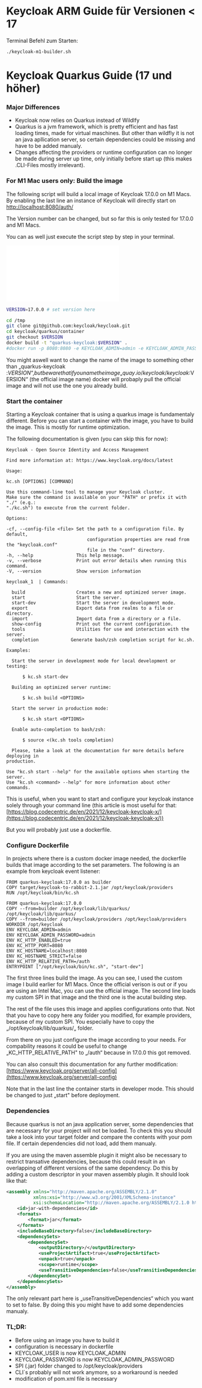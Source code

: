 # Keycloak ARM Guide für Versionen < 17


Terminal Befehl zum Starten:

``` ./keycloak-m1-builder.sh ```




# Keycloak Quarkus Guide (17 und höher)

### Major Differences

- Keycloak now relies on Quarkus instead of Wildlfy
- Quarkus is a jvm framework, which is pretty efficient and has fast loading times, made for virtual maschines. But  other than wildfly it is not an java apllication server, so certain dependencies could be missing and have to be added manualy.
- Changes affecting the providers or runtime configuration can no longer be made during server up time, only initially before start up (this makes .CLI-Files mostly irrelevant).

### **For M1 Mac users only:** Build the image


The following script will build a local image of Keycloak 17.0.0 on M1 Macs. By enabling the last line an instance of Keycloak will directly start on [http://localhost:8080/auth/](http://localhost:8080/auth/)

The Version number can be changed, but so far this is only tested for 17.0.0 and M1 Macs.

You can as well just execute the script step by step in your terminal.

[![pdf](keycloak-quarkus-m1-builder.sh)](./keycloak-quarkus-m1-builder.sh)

```Bash
VERSION=17.0.0 # set version here

cd /tmp
git clone git@github.com:keycloak/keycloak.git
cd keycloak/quarkus/container
git checkout $VERSION
docker build -t "quarkus-keycloak:$VERSION" .
#docker run -p 8080:8080 -e KEYCLOAK_ADMIN=admin -e KEYCLOAK_ADMIN_PASSWORD=admin "quarkus-keycloak:$VERSION" start-dev --http-relative-path /auth
```


You might aswell want to change the name of the image to something other than „quarkus-keycloak :$VERSION“, but beware that if you name the image „quay.io/keycloak/keycloak:$VERSION“ (the official image name) docker will probaply pull the official image and will not use the one you already build.

### Start the container


Starting a Keycloak container that is using a quarkus image is fundamentaly different. Before you can start a container with the image, you have to build the image. This is mostly for runtime optimization.

The following documentation is given (you can skip this for now):

```shell
Keycloak - Open Source Identity and Access Management 

Find more information at: https://www.keycloak.org/docs/latest
 
Usage:

kc.sh [OPTIONS] [COMMAND]

Use this command-line tool to manage your Keycloak cluster.
Make sure the command is available on your "PATH" or prefix it with "./" (e.g.:
"./kc.sh") to execute from the current folder.

Options:

-cf, --config-file <file> Set the path to a configuration file. By default, 
							  configuration properties are read from the "keycloak.conf"
							  file in the "conf" directory.
-h, --help                This help message.
-v, --verbose             Print out error details when running this command.
-V, --version             Show version information

keycloak_1  | Commands:

  build                   Creates a new and optimized server image.
  start                   Start the server.
  start-dev               Start the server in development mode.
  export                  Export data from realms to a file or directory.
  import                  Import data from a directory or a file.
  show-config             Print out the current configuration.
  tools                   Utilities for use and interaction with the server.
  completion            Generate bash/zsh completion script for kc.sh.

Examples:

  Start the server in development mode for local development or testing:

      $ kc.sh start-dev

  Building an optimized server runtime:

      $ kc.sh build <OPTIONS>

  Start the server in production mode:

      $ kc.sh start <OPTIONS>

  Enable auto-completion to bash/zsh:

      $ source <(kc.sh tools completion)

  Please, take a look at the documentation for more details before deploying in
production.

Use "kc.sh start --help" for the available options when starting the server.
Use "kc.sh <command> --help" for more information about other commands.
```


This is useful, when you want to start and configure your keycloak instance solely through your command line (this article is most useful for that: [https://blog.codecentric.de/en/2021/12/keycloak-keycloak-x/](https://blog.codecentric.de/en/2021/12/keycloak-keycloak-x/))

But you will probably just use a dockerfile.

### Configure Dockerfile


In projects where there is a custom docker image needed, the dockerfile builds that image according to the set parameters. The following is an example from keycloak event listener:

```shell
FROM quarkus-keycloak:17.0.0 as builder
COPY target/keycloak-to-rabbit-2.1.jar /opt/keycloak/providers
RUN /opt/keycloak/bin/kc.sh

FROM quarkus-keycloak:17.0.0
COPY --from=builder /opt/keycloak/lib/quarkus/ /opt/keycloak/lib/quarkus/
COPY --from=builder /opt/keycloak/providers /opt/keycloak/providers
WORKDIR /opt/keycloak
ENV KEYCLOAK_ADMIN=admin
ENV KEYCLOAK_ADMIN_PASSWORD=admin
ENV KC_HTTP_ENABLED=true
ENV KC_HTTP_PORT=8080
ENV KC_HOSTNAME=localhost:8080
ENV KC_HOSTNAME_STRICT=false
ENV KC_HTTP_RELATIVE_PATH=/auth
ENTRYPOINT ["/opt/keycloak/bin/kc.sh", "start-dev"]
```


The first three lines build the image. As you can see, I used the custom image I build earlier for M1 Macs. Once the official verison is out or if you are using an Intel Mac, you can use the official image. The second line loads my custom SPI in that image and the third one is the acutal building step.

The rest of the file uses this image and applies configurations onto that. Not that you have to copy here any folder you modified, for example providers, because of my custom SPI. You especially have to copy the „/opt/keycloak/lib/quarkus/„ folder. 

From there on you just configure the image according to your needs. For compability reasons it could be useful to change „KC_HTTP_RELATIVE_PATH" to „/auth“ because in 17.0.0 this got removed.

You can also consult this documentation for any further modification: [https://www.keycloak.org/server/all-config](https://www.keycloak.org/server/all-config)

Note that in the last line the container starts in developer mode. This should be changed to just „start" before deployment.

### Dependencies


Because quarkus is not an java application server, some dependencies that are necessary for your project will not be loaded. To check this you should take a look into your target folder and compare the contents with your pom file. If certain dependencies did not load, add them manualy.

If you are using the maven assemble plugin it might also be necessary to restrict transative dependencies, because this could result in an overlapping of different versions of the same dependency. Do this by adding a custom descriptor in your maven assembly plugin. It should look like that:

```xml
<assembly xmlns="http://maven.apache.org/ASSEMBLY/2.1.0"
          xmlns:xsi="http://www.w3.org/2001/XMLSchema-instance"
          xsi:schemaLocation="http://maven.apache.org/ASSEMBLY/2.1.0 http://maven.apache.org/xsd/assembly-2.1.0.xsd">
    <id>jar-with-dependencies</id>
    <formats>
        <format>jar</format>
    </formats>
    <includeBaseDirectory>false</includeBaseDirectory>
    <dependencySets>
        <dependencySet>
            <outputDirectory>/</outputDirectory>
            <useProjectArtifact>true</useProjectArtifact>
            <unpack>true</unpack>
            <scope>runtime</scope>
            <useTransitiveDependencies>false</useTransitiveDependencies>
        </dependencySet>
    </dependencySets>
</assembly>
```


The only relevant part here is „useTransitiveDependencies“ which you want to set to false. By doing this you might have to add some dependencies manualy.

### TL;DR:

- Before using an image you have to build it
- configuration is necessary in dockerfile
- KEYCLOAK_USER is now KEYCLOAK_ADMIN
- KEYCLOAK_PASSWORD is now KEYCLOAK_ADMIN_PASSWORD
- SPI (.jar) folder changed to /opt/keycloak/providers
- CLI`s probably will not work anymore, so a workaround is needed
- modification of pom.xml file is necessary
